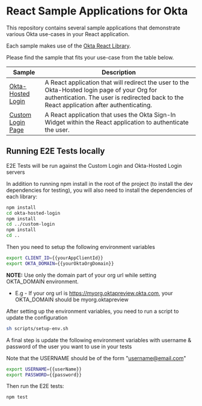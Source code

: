 # React Sample Applications for Okta

This repository contains several sample applications that demonstrate various Okta use-cases in your React application.

Each sample makes use of the [Okta React Library][].

Please find the sample that fits your use-case from the table below.

| Sample | Description |
|--------|-------------|
| [Okta-Hosted Login](/okta-hosted-login) | A React application that will redirect the user to the Okta-Hosted login page of your Org for authentication.  The user is redirected back to the React application after authenticating. |
| [Custom Login Page](/custom-login) | A React application that uses the Okta Sign-In Widget within the React application to authenticate the user. |


[Okta React Library]: https://github.com/okta/okta-oidc-js/tree/master/packages/okta-react

## Running E2E Tests locally

E2E Tests will be run against the Custom Login and Okta-Hosted Login servers

In addition to running npm install in the root of the project (to install the dev dependencies for testing), you will also need to install the dependencies of each library:

```bash
npm install
cd okta-hosted-login
npm install
cd ../custom-login
npm install
cd ..
```
Then you need to setup the following environment variables

```bash
export CLIENT_ID={{yourAppClientId}}
export OKTA_DOMAIN={{yourOktaOrgDomain}}
```

**NOTE:** Use only the domain part of your org url while setting OKTA_DOMAIN environment.

* E.g - If your org url is https://myorg.oktapreview.okta.com, your OKTA_DOMAIN should be myorg.oktapreview

After setting up the environment variables, you need to run a script to update the configuration

```bash
sh scripts/setup-env.sh
```
A final step is update the following environment variables with username & password of the user you want to use in your tests

Note that the USERNAME should be of the form "username@email.com"

```bash
export USERNAME={{userName}}
export PASSWORD={{password}}
```

Then run the E2E tests:

```bash
npm test
```
